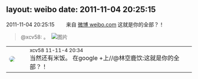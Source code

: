 layout: weibo
date: 2011-11-04 20:25:15
---
<meta name="referrer" content="no-referrer" />

2011-11-04 20:25:15  &nbsp;&nbsp;&nbsp;&nbsp;&nbsp;&nbsp; 来自 <a href="http://weibo.com/" rel="nofollow">微博 weibo.com</a>
这就是你的全部？！
>  @xcv58: 。 ​​​
>  ![图片](https://ww2.sinaimg.cn/large/40e9ea8djw1dms2jdbz1rj.jpg)

<table style="width: 100%;">
  <tr>
    <td style="width: 40px;"><img style="border-radius:50%" src="https://tva2.sinaimg.cn/crop.0.0.180.180.50/40e9ea8djw1f4es3a5fupj20500503y9.jpg?KID=imgbed,tva&Expires=1624465133&ssig=6U61WxyuQD"></td>
    <td colspan="2"><small>xcv58 11-11-4 20:34</small><br/>当然还有米饭。 在google +上//@林空鹿饮:这就是你的全部？！</td>
  </tr>
</table>
